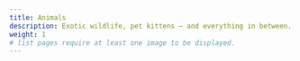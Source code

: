 ```yaml
---
title: Animals
description: Exotic wildlife, pet kittens — and everything in between. Uncover the beauty of the animal kingdom through your screen.
weight: 1
# list pages require at least one image to be displayed.
---
```

